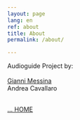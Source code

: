 ```yaml
---
layout: page
lang: en
ref: about
title: About
permalink: /about/

---
```


Audioguide 
Project by: <br><br>
[Gianni Messina](https://www.giannimessina.it/)<br>
Andrea Cavallaro<br><br>

<a href="{{ site.baseurl }}">
... HOME</a>
